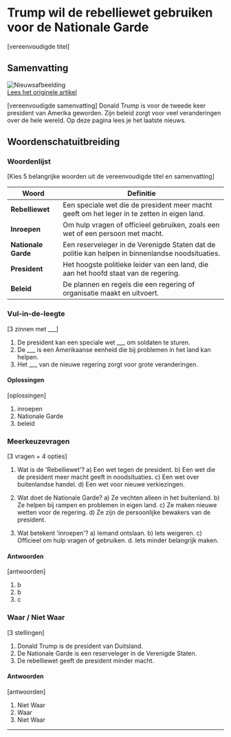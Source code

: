 # Trump wil de rebelliewet gebruiken voor de Nationale Garde

[vereenvoudigde titel]

## Samenvatting

![Nieuwsafbeelding](https://prod-img.standaard.be/public/nieuws/q1yhga-federal-crackdown-chicago/alternates/BASE_SIXTEEN_NINE/Federal%20Crackdown-Chicago)   
[Lees het originele artikel](https://www.standaard.be/buitenland/trump-wil-indien-nodig-rebelliewet-inroepen-om-nationale-garde-in-te-zetten/35131945.html)

[vereenvoudigde samenvatting]
Donald Trump is voor de tweede keer president van Amerika geworden. Zijn beleid zorgt voor veel veranderingen over de hele wereld. Op deze pagina lees je het laatste nieuws.

## Woordenschatuitbreiding

### Woordenlijst

[Kies 5 belangrijke woorden uit de vereenvoudigde titel en samenvatting]

| Woord | Definitie |
|-------|-----------|
| **Rebelliewet** | Een speciale wet die de president meer macht geeft om het leger in te zetten in eigen land. |
| **Inroepen** | Om hulp vragen of officieel gebruiken, zoals een wet of een persoon met macht. |
| **Nationale Garde** | Een reserveleger in de Verenigde Staten dat de politie kan helpen in binnenlandse noodsituaties. |
| **President** | Het hoogste politieke leider van een land, die aan het hoofd staat van de regering. |
| **Beleid** | De plannen en regels die een regering of organisatie maakt en uitvoert. |

### Vul-in-de-leegte
[3 zinnen met ___]
1. De president kan een speciale wet ___ om soldaten te sturen.
2. De ___ is een Amerikaanse eenheid die bij problemen in het land kan helpen.
3. Het ___ van de nieuwe regering zorgt voor grote veranderingen.

#### Oplossingen
[oplossingen]
1. inroepen
2. Nationale Garde
3. beleid

### Meerkeuzevragen
[3 vragen + 4 opties]
1. Wat is de 'Rebelliewet'?
   a) Een wet tegen de president.
   b) Een wet die de president meer macht geeft in noodsituaties.
   c) Een wet over buitenlandse handel.
   d) Een wet voor nieuwe verkiezingen.

2. Wat doet de Nationale Garde?
   a) Ze vechten alleen in het buitenland.
   b) Ze helpen bij rampen en problemen in eigen land.
   c) Ze maken nieuwe wetten voor de regering.
   d) Ze zijn de persoonlijke bewakers van de president.

3. Wat betekent 'inroepen'?
   a) Iemand ontslaan.
   b) Iets weigeren.
   c) Officieel om hulp vragen of gebruiken.
   d. Iets minder belangrijk maken.

#### Antwoorden
[antwoorden]
1. b
2. b
3. c

### Waar / Niet Waar
[3 stellingen]
1. Donald Trump is de president van Duitsland.
2. De Nationale Garde is een reserveleger in de Verenigde Staten.
3. De rebelliewet geeft de president minder macht.

#### Antwoorden
[antwoorden]
1. Niet Waar
2. Waar
3. Niet Waar
---